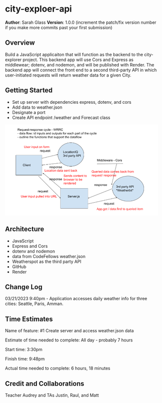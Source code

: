 # city-exploer-api

**Author**: Sarah Glass
**Version**: 1.0.0 (increment the patch/fix version number if you make more commits past your first submission)

## Overview
Build a JavaScript applicaiton that will function as the backend to the city-explorer project. This backend app will use Cors and Express as middlewear; dotenv, and nodemon, and will be published with Render. The backend app will connect the front end to a second third-party API in which user-initiated requests will return weather data for a given City.

## Getting Started
- Set up server with dependencies express, dotenv, and cors
- Add data to weather.json
- Designate a port
- Create API endpoint /weather and Forecast class

![WRRC - front to backend](/WRRC2.png)

## Architecture
- JavaScript
- Express and Cors
- dotenv and nodemon
- data from CodeFellows weather.json
- Weatherspot as the third party API
- GitHub
- Render

## Change Log
03/21/2023 9:40pm - Application accesses daily weather info for three cities: Seattle, Paris, Amman.

## Time Estimates

Name of feature: #1 Create server and access weather.json data

Estimate of time needed to complete: All day - probably 7 hours

Start time: 3:30pm

Finish time: 9:48pm 

Actual time needed to complete: 6 hours, 18 minutes

## Credit and Collaborations
Teacher Audrey and TAs Justin, Raul, and Matt